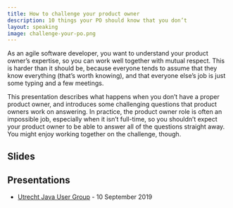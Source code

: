 ```yaml
---
title: How to challenge your product owner
description: 10 things your PO should know that you don’t
layout: speaking
image: challenge-your-po.png
---
```


As an agile software developer, you want to understand your product owner’s expertise, so you can work well together with mutual respect. This is harder than it should be, because everyone tends to assume that they know everything (that’s worth knowing), and that everyone else’s job is just some typing and a few meetings.

This presentation describes what happens when you don’t have a proper product owner, and introduces some challenging questions that product owners work on answering. In practice, the product owner role is often an impossible job, especially when it isn’t full-time, so you shouldn’t expect your product owner to be able to answer all of the questions straight away. You might enjoy working together on the challenge, though.

## Slides

<script async class="speakerdeck-embed" data-id="f915a585774d4acda1aa05ae36f7c22e" data-ratio="1.77777777777778" src="//speakerdeck.com/assets/embed.js"></script>

## Presentations

* <a href="https://www.meetup.com/Utrecht-Java-User-Group/">Utrecht Java User Group</a> - 10 September 2019
